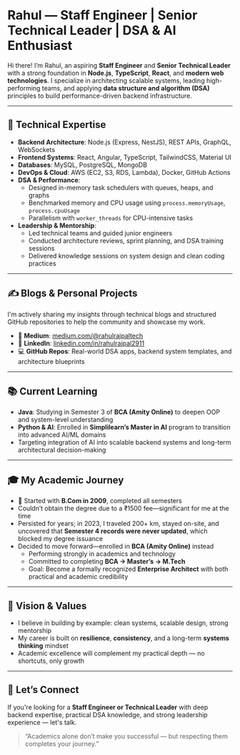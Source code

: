 # Rahul — Staff Engineer | Senior Technical Leader | DSA & AI Enthusiast

Hi there! I’m Rahul, an aspiring **Staff Engineer** and **Senior Technical Leader** with a strong foundation in **Node.js**, **TypeScript**, **React**, and **modern web technologies**. I specialize in architecting scalable systems, leading high-performing teams, and applying **data structure and algorithm (DSA)** principles to build performance-driven backend infrastructure.

---

## 🔧 Technical Expertise

- **Backend Architecture**: Node.js (Express, NestJS), REST APIs, GraphQL, WebSockets
- **Frontend Systems**: React, Angular, TypeScript, TailwindCSS, Material UI
- **Databases**: MySQL, PostgreSQL, MongoDB
- **DevOps & Cloud**: AWS (EC2, S3, RDS, Lambda), Docker, GitHub Actions
- **DSA & Performance**:
  - Designed in-memory task schedulers with queues, heaps, and graphs
  - Benchmarked memory and CPU usage using `process.memoryUsage`, `process.cpuUsage`
  - Parallelism with `worker_threads` for CPU-intensive tasks
- **Leadership & Mentorship**:
  - Led technical teams and guided junior engineers
  - Conducted architecture reviews, sprint planning, and DSA training sessions
  - Delivered knowledge sessions on system design and clean coding practices

---

## ✍️ Blogs & Personal Projects

I'm actively sharing my insights through technical blogs and structured GitHub repositories to help the community and showcase my work.

- 📘 **Medium**: [medium.com/@rahulrajpaltech](https://medium.com/@rahulrajpaltech)
- 💼 **LinkedIn**: [linkedin.com/in/rahulrajpal2911](https://www.linkedin.com/in/rahulrajpal2911/)
- 💻 **GitHub Repos**: Real-world DSA apps, backend system templates, and architecture blueprints

---

## 📚 Current Learning

- **Java**: Studying in Semester 3 of **BCA (Amity Online)** to deepen OOP and system-level understanding
- **Python & AI**: Enrolled in **Simplilearn’s Master in AI** program to transition into advanced AI/ML domains
- Targeting integration of AI into scalable backend systems and long-term architectural decision-making

---

## 🎓 My Academic Journey

- 📘 Started with **B.Com in 2009**, completed all semesters
- Couldn’t obtain the degree due to a ₹1500 fee—significant for me at the time
- Persisted for years; in 2023, I traveled 200+ km, stayed on-site, and uncovered that **Semester 4 records were never updated**, which blocked my degree issuance
- Decided to move forward—enrolled in **BCA (Amity Online)** instead
  - Performing strongly in academics and technology
  - Committed to completing **BCA → Master’s → M.Tech**
  - Goal: Become a formally recognized **Enterprise Architect** with both practical and academic credibility

---

## 🎯 Vision & Values

- I believe in building by example: clean systems, scalable design, strong mentorship
- My career is built on **resilience**, **consistency**, and a long-term **systems thinking** mindset
- Academic excellence will complement my practical depth — no shortcuts, only growth

---

## 🚀 Let’s Connect

If you're looking for a **Staff Engineer or Technical Leader** with deep backend expertise, practical DSA knowledge, and strong leadership experience — let's talk.

> “Academics alone don’t make you successful — but respecting them completes your journey.”
